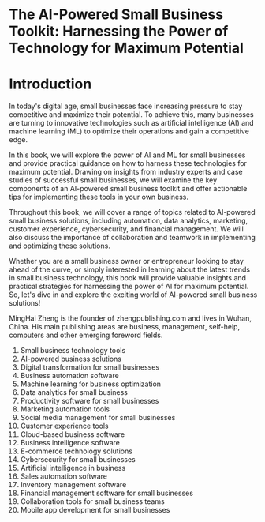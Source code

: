 # The AI-Powered Small Business Toolkit: Harnessing the Power of Technology for Maximum Potential

# Introduction

In today's digital age, small businesses face increasing pressure to stay competitive and maximize their potential. To achieve this, many businesses are turning to innovative technologies such as artificial intelligence (AI) and machine learning (ML) to optimize their operations and gain a competitive edge.

In this book, we will explore the power of AI and ML for small businesses and provide practical guidance on how to harness these technologies for maximum potential. Drawing on insights from industry experts and case studies of successful small businesses, we will examine the key components of an AI-powered small business toolkit and offer actionable tips for implementing these tools in your own business.

Throughout this book, we will cover a range of topics related to AI-powered small business solutions, including automation, data analytics, marketing, customer experience, cybersecurity, and financial management. We will also discuss the importance of collaboration and teamwork in implementing and optimizing these solutions.

Whether you are a small business owner or entrepreneur looking to stay ahead of the curve, or simply interested in learning about the latest trends in small business technology, this book will provide valuable insights and practical strategies for harnessing the power of AI for maximum potential. So, let's dive in and explore the exciting world of AI-powered small business solutions!

MingHai Zheng is the founder of zhengpublishing.com and lives in Wuhan, China. His main publishing areas are business, management, self-help, computers and other emerging foreword fields.



1. Small business technology tools
2. AI-powered business solutions
3. Digital transformation for small businesses
4. Business automation software
5. Machine learning for business optimization
6. Data analytics for small business
7. Productivity software for small businesses
8. Marketing automation tools
9. Social media management for small businesses
10. Customer experience tools
11. Cloud-based business software
12. Business intelligence software
13. E-commerce technology solutions
14. Cybersecurity for small businesses
15. Artificial intelligence in business
16. Sales automation software
17. Inventory management software
18. Financial management software for small businesses
19. Collaboration tools for small business teams
20. Mobile app development for small businesses

